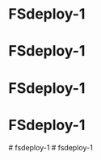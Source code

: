 # FSdeploy-1
# FSdeploy-1
# FSdeploy-1
# FSdeploy-1
#   f s d e p l o y - 1  
 #   f s d e p l o y - 1  
 